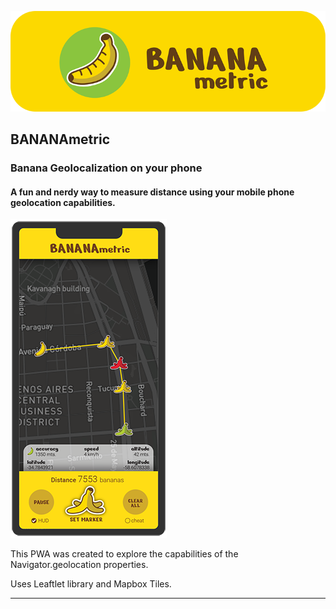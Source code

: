 ![banana metric banner](md_img/readme_banner.png)

## **BANANAmetric**

### **Banana Geolocalization on your phone**

#### A fun and nerdy way to measure distance using your mobile phone geolocation capabilities.

![app screencap](md_img/readme_screencap.png)

This PWA was created to explore the capabilities of the Navigator.geolocation properties.

Uses Leaftlet library and Mapbox Tiles.

---
